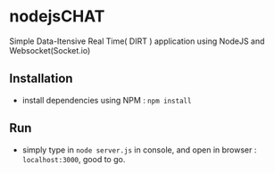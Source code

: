 # nodejsCHAT
Simple Data-Itensive Real Time( DIRT ) application using NodeJS and Websocket(Socket.io)

## Installation
- install dependencies using NPM : `npm install`

## Run
- simply type in `node server.js` in console, and open in browser : `localhost:3000`, good to go.
